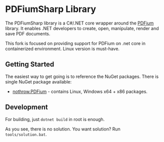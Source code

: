 # PDFiumSharp Library

The PDFiumSharp library is a C#/.NET core wrapper around the <a href="https://pdfium.googlesource.com/pdfium/">PDFium</a> library. It enables .NET developers to create, open, manipulate, render and save PDF documents.

This fork is focused on providing support for PDFium on .net core in containerized environment. Linux version is must-have.

## Getting Started

The easiest way to get going is to reference the NuGet packages. There is single NuGet package available:

- [nothrow.PDFium](https://www.nuget.org/packages/nothrow.PDFium/) - contains Linux, Windows x64 + x86 packages. 

## Development

For building, just `dotnet build` in root is enough.

As you see, there is no solution. You want solution? Run `tools/solution.bat`.

